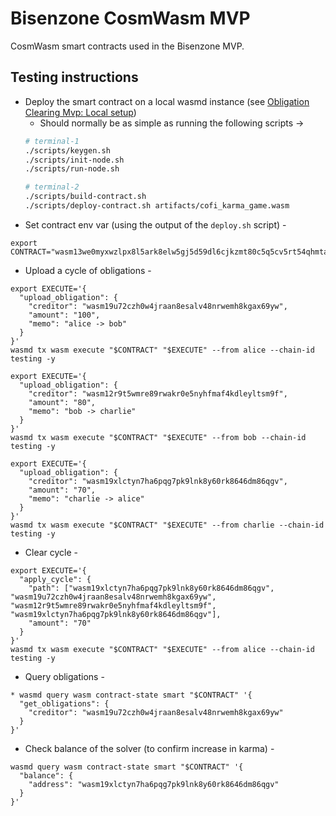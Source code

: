 # Bisenzone CosmWasm MVP

CosmWasm smart contracts used in the Bisenzone MVP.

## Testing instructions

* Deploy the smart contract on a local wasmd instance
  (see [Obligation Clearing Mvp: Local setup](https://github.com/informalsystems/obligation-clearing-mvp#local-setup))
    * Should normally be as simple as running the following scripts ->
    ```bash
    # terminal-1
    ./scripts/keygen.sh
    ./scripts/init-node.sh
    ./scripts/run-node.sh
    ```
    ```bash
    # terminal-2
    ./scripts/build-contract.sh
    ./scripts/deploy-contract.sh artifacts/cofi_karma_game.wasm
    ```
* Set contract env var (using the output of the `deploy.sh` script) -

```
export CONTRACT="wasm13we0myxwzlpx8l5ark8elw5gj5d59dl6cjkzmt80c5q5cv5rt54qhmta7s"
```

* Upload a cycle of obligations -

```
export EXECUTE='{
  "upload_obligation": {
    "creditor": "wasm19u72czh0w4jraan8esalv48nrwemh8kgax69yw",
    "amount": "100",
    "memo": "alice -> bob"
  }
}'
wasmd tx wasm execute "$CONTRACT" "$EXECUTE" --from alice --chain-id testing -y

export EXECUTE='{
  "upload_obligation": {
    "creditor": "wasm12r9t5wmre89rwakr0e5nyhfmaf4kdleyltsm9f",
    "amount": "80",
    "memo": "bob -> charlie"
  }
}'
wasmd tx wasm execute "$CONTRACT" "$EXECUTE" --from bob --chain-id testing -y

export EXECUTE='{
  "upload_obligation": {
    "creditor": "wasm19xlctyn7ha6pqg7pk9lnk8y60rk8646dm86qgv",
    "amount": "70",
    "memo": "charlie -> alice"
  }
}'
wasmd tx wasm execute "$CONTRACT" "$EXECUTE" --from charlie --chain-id testing -y
```

* Clear cycle -

```
export EXECUTE='{
  "apply_cycle": {
    "path": ["wasm19xlctyn7ha6pqg7pk9lnk8y60rk8646dm86qgv", "wasm19u72czh0w4jraan8esalv48nrwemh8kgax69yw", "wasm12r9t5wmre89rwakr0e5nyhfmaf4kdleyltsm9f", "wasm19xlctyn7ha6pqg7pk9lnk8y60rk8646dm86qgv"],
    "amount": "70"
  }
}'
wasmd tx wasm execute "$CONTRACT" "$EXECUTE" --from alice --chain-id testing -y
```

* Query obligations -

```
* wasmd query wasm contract-state smart "$CONTRACT" '{
  "get_obligations": {
    "creditor": "wasm19u72czh0w4jraan8esalv48nrwemh8kgax69yw"
  }
}'
```

* Check balance of the solver (to confirm increase in karma) -

```
wasmd query wasm contract-state smart "$CONTRACT" '{
  "balance": {
    "address": "wasm19xlctyn7ha6pqg7pk9lnk8y60rk8646dm86qgv"
  }
}'
```
